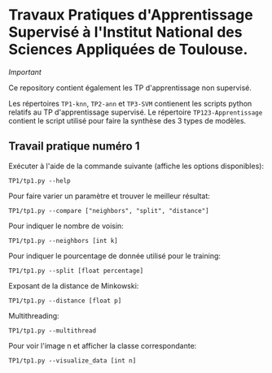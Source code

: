# Travaux Pratiques d'Apprentissage Supervisé à l'Institut National des Sciences Appliquées de Toulouse.

*Important*

Ce repository contient également les TP d'apprentissage non supervisé.

Les répertoires `TP1-knn`, `TP2-ann` et `TP3-SVM` contienent les scripts python relatifs au TP d'apprentissage supervisé. Le répertoire `TP123-Apprentissage` contient le script utilisé pour faire la synthèse des 3 types de modèles.

## Travail pratique numéro 1

Exécuter à l'aide de la commande suivante (affiche les options disponibles):
```
TP1/tp1.py --help
```
Pour faire varier un paramètre et trouver le meilleur résultat:
```
TP1/tp1.py --compare ["neighbors", "split", "distance"]
```
Pour indiquer le nombre de voisin:
```
TP1/tp1.py --neighbors [int k]
```
Pour indiquer le pourcentage de donnée utilisé pour le training:
```
TP1/tp1.py --split [float percentage]
```
Exposant de la distance de Minkowski:
```
TP1/tp1.py --distance [float p]
```
Multithreading:
```
TP1/tp1.py --multithread
```
Pour voir l'image n et afficher la classe correspondante:
```
TP1/tp1.py --visualize_data [int n]
```
